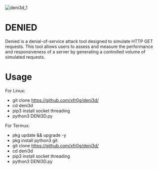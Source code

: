 ![deni3d_1](https://github.com/semiiixyz/deni3d/assets/125569648/f4505de6-8d7c-4cd0-b780-04daa13bd5c8)

# DENIED

Denied is a denial-of-service attack tool designed to simulate HTTP GET requests. This tool allows users to assess and measure the performance and responsiveness of a server by generating a controlled volume of simulated requests.

# Usage
For Linux:
* git clone https://github.com/xfr0g/deni3d/
* cd deni3d
* pip3 install socket threading
* python3 DENI3D.py

For Termux:
* pkg update && upgrade -y
* pkg install python3 git
* git clone https://github.com/xfr0g/deni3d/
* cd deni3d
* pip3 install socket threading
* python3 DENI3D.py
